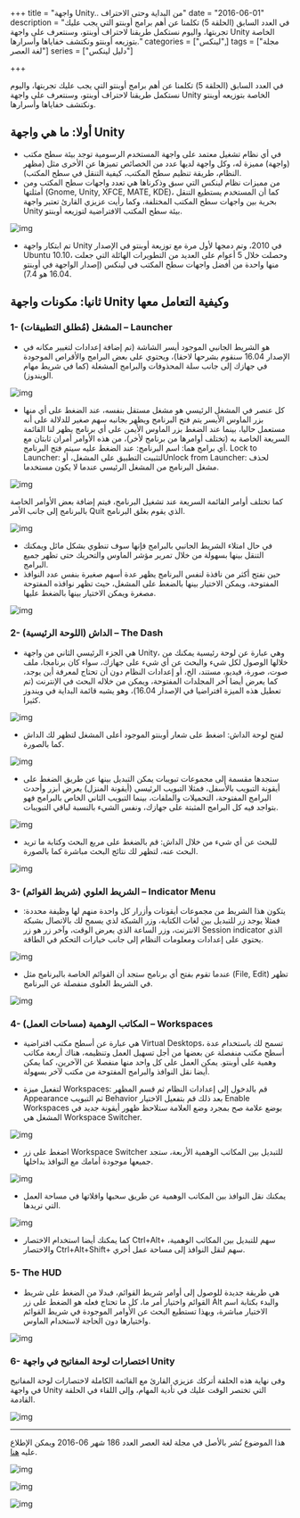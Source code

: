 +++
title = "واجهة Unity.. من البداية وحتى الاحتراف"
date = "2016-06-01"
description = "في العدد السابق (الحلقة 5) تكلمنا عن أهم برامج أوبنتو التي يجب عليك تجربتها، واليوم نستكمل طريقنا لاحتراف أوبنتو، وسنتعرف على واجهة Unity الخاصة بتوزيعه أوبنتو ونكتشف خفاياها وأسرارها."
categories = ["لينكس",]
tags = ["مجلة لغة العصر"]
series = ["دليل لينكس"]

+++

في العدد السابق (الحلقة 5) تكلمنا عن أهم برامج أوبنتو التي يجب عليك تجربتها، واليوم نستكمل طريقنا لاحتراف أوبنتو، وسنتعرف على واجهة Unity الخاصة بتوزيعه أوبنتو ونكتشف خفاياها وأسرارها.

## أولا: ما هي واجهة Unity

-   في أي نظام تشغيل معتمد على واجهة المستخدم الرسومية توجد بيئة سطح مكتب (واجهة) مميزة له، وكل واجهة لديها عدد من الخصائص تميزها عن الأخرى مثل (مظهر النظام، طريقة تنظيم سطح المكتب، كيفية التنقل في سطح المكتب).
-   من مميزات نظام لينكس التي سبق وذكرناها هي تعدد واجهات سطح المكتب ومن أمثلتها (Gnome, Unity, XFCE, MATE, KDE)، كما أن المستخدم يستطيع التنقل بحرية بين واجهات سطح المكتب المختلفة، وكما رأيت عزيزي القارئ تعتبر واجهة Unity بيئة سطح المكتب الافتراضية لتوزيعه أوبنتو.

![img](images/1.png)

-   تم ابتكار واجهة Unity في 2010، وتم دمجها لأول مرة مع توزيعة أوبنتو في الإصدار Ubuntu 10.10، وحصلت خلال 5 أعوام على العديد من التطويرات الهائلة التي جعلت منها واحدة من أفضل واجهات سطح المكتب في لينكس (إصدار الواجهة في أوبنتو 16.04 هو 7.4).

## ثانيا: مكونات واجهة Unity وكيفية التعامل معها

### 1- المشغل (مُطلق التطبيقات) – Launcher

-   هو الشريط الجانبي الموجود أيسر الشاشة (تم إضافة إعدادات لتغيير مكانه في الإصدار 16.04 سنقوم بشرحها لاحقا)، ويحتوي على بعض البرامج والأقراص الموجودة في جهازك إلى جانب سلة المحذوفات والبرامج المشغلة (كما في شريط مهام الويندوز).

![img](images/2.png)

-   كل عنصر في المشغل الرئيسي هو مشغل مستقل بنفسه، عند الضغط على أي منها بزر الماوس الأيسر يتم فتح البرنامج ويظهر بجانبه سهم صغير للدلالة على أنه مستعمل حاليا، بينما عند الضغط بزر الماوس الأيمن على أي برنامج يظهر لنا القائمة السريعة الخاصة به (تختلف أوامرها من برنامج لأخر)، من هذه الأوامر أمران ثابتان مع أي برامج هما:
    اسم البرنامج: عند الضغط عليه سيتم فتح البرنامج.
    Lock to Launcher: لتثبيت التطبيق على المشغل، أوUnlock from Launcher: لحذف مشغل البرنامج من المشغل الرئيسي عندما لا يكون مستخدما.

![img](images/3.png)

كما تختلف أوامر القائمة السريعة عند تشغيل البرنامج، فيتم إضافة بعض الأوامر الخاصة بالبرنامج إلى جانب الأمر Quit الذي يقوم بغلق البرنامج.

![img](images/4.png)

-   في حال امتلاء الشريط الجانبي بالبرامج فإنها سوف تنطوي بشكل مائل ويمكنك التنقل بينها بسهولة من خلال تمرير مؤشر الماوس والتحريك حتى تظهر جميع البرامج.
-   حين نفتح أكثر من نافذة لنفس البرنامج يظهر عدة أسهم صغيرة بنفس عدد النوافذ المفتوحة، ويمكن الاختيار بينها بالضغط على المشغل، حيث تظهر نوافذه المفتوحة مصغرة ويمكن الاختيار بينها بالضغط عليها.

![img](images/5.jpg)

### 2- الداش (اللوحة الرئيسية) – The Dash

-   هي الجزء الرئيسي الثاني من واجهة Unity، وهي عبارة عن لوحة رئيسية يمكنك من خلالها الوصول لكل شيء والبحث عن أي شيء على جهازك، سواء كان برنامجا، ملف صوت، صورة، فيديو، مستند، الخ، أو إعدادات النظام دون أن تحتاج لمعرفة أين يوجد، كما يعرض أيضا آخر المجلدات المفتوحة، ويمكن من خلاله البحث في الإنترنت (تم تعطيل هذه الميزة افتراضيا في الإصدار 16.04)، وهو يشبه قائمة البداية في ويندوز كثيرا.

![img](images/6.png)

-   لفتح لوحة الداش: اضغط على شعار أوبنتو الموجود أعلى المشغل لتظهر لك الداش كما بالصورة.

![img](images/7.png)

-   ستجدها مقسمة إلى مجموعات تبويبات يمكن التبديل بينها عن طريق الضغط على أيقونة التبويب بالأسفل، فمثلا التبويب الرئيسي (أيقونة المنزل) يعرض أبزر وأحدث البرامج المفتوحة، التحميلات والملفات، بينما التبويب الثاني الخاص بالبرامج فهو بتواجد فيه كل البرامج المثبتة على جهازك، ونفس الشيء بالنسبة لباقي التبويبات.

![img](images/8.png)

-   للبحث عن أي شيء من خلال الداش: قم بالضغط على مربع البحث وكتابة ما تريد البحث عنه، لتظهر لك نتائج البحث مباشرة كما بالصورة.

![img](images/9.png)

### 3- الشريط العلوي (شريط القوائم) – Indicator Menu

-   يتكون هذا الشريط من مجموعات أيقونات وأزرار كل واحدة منهم لها وظيفة محددة:
    فمثلا يوجد زر للتبديل بين لغات الكتابة، وزر الشبكة لذي يسمح لك بالاتصال بشبكة الانترنت، وزر الساعة الذي يعرض الوقت، وآخر زر هو زر Session indicator الذي يحتوي على إعدادات ومعلومات النظام إلى جانب خيارات التحكم في الطاقة.

![img](images/10.png)

-   عندما تقوم بفتح أي برنامج ستجد أن القوائم الخاصة بالبرنامج مثل (File, Edit) تظهر في الشريط العلوى منفصلة عن البرنامج.

![img](images/11.png)

### 4- المكاتب الوهمية (مساحات العمل) – Workspaces

-   هي عبارة عن أسطح مكتب افتراضية Virtual Desktops، تسمح لك باستخدام عدة أسطح مكتب منفصلة عن بعضها من أجل تسهيل العمل وتنظيمه، هناك أربعة مكاتب وهمية على أوبنتو. يمكن العمل على كل واحد منها منفصلا عن الآخرين، كما يمكن أيضا نقل النوافذ والبرامج المفتوحة من مكتب لآخر بسهولة.

-   لتفعيل ميزة Workspaces: قم بالدخول إلى إعدادات النظام ثم قسم المظهر Appearance ثم التبويب Behavior بعد ذلك قم بتفعيل الاختيار Enable Workspaces بوضع علامة صح بمجرد وضع العلامة ستلاحظ ظهور أيقونة جديد في المشغل هي Workspace Switcher.

![img](images/12.png)

-   اضغط على زر Workspace Switcher للتبديل بين المكاتب الوهمية الأربعة، ستجد جميعها موجودة أمامك مع النوافذ بداخلها.

![img](images/13.png)

-   يمكنك نقل النوافذ بين المكاتب الوهمية عن طريق سحبها وافلاتها في مساحة العمل التي تريدها.

![img](images/14.png)

-   كما يمكنك أيضا استخدام الاختصار Ctrl+Alt+ سهم للتبديل بين المكاتب الوهمية، والاختصار Ctrl+Alt+Shift+ سهم لنقل النوافذ إلى مساحة عمل أخري.

### 5- The HUD

-   هي طريقة جديدة للوصول إلى أوامر شريط القوائم، فبدلا من الضغط على شريط القوائم واختيار أمر ما، كل ما تحتاج فعله هو الضغط على زر Alt والبدء بكتابة اسم الاختيار مباشرة، وبهذا تستطيع البحث عن الأوامر الموجودة في شريط القوائم واختيارها دون الحاجة لاستخدام الماوس.

![img](images/15.png)

### 6- اختصارات لوحة المفاتيح في واجهة Unity

وفى نهاية هذه الحلقة أتركك عزيزي القارئ مع القائمة الكاملة لاختصارات لوحة المفاتيح في واجهة Unity التي تختصر الوقت عليك في تأدية المهام، وإلى اللقاء في الحلقة القادمة.

![img](images/16.png)

---

هذا الموضوع نُشر باﻷصل في مجلة لغة العصر العدد 186 شهر 06-2016 ويمكن الإطلاع عليه [هنا](https://drive.google.com/file/d/1TdbDItdt3oW2spC75DIG-lEzQulReOE0/view?usp=sharing).

![img](images/186-2.png)

![img](images/186-3.png)

![img](images/186-4.png)
